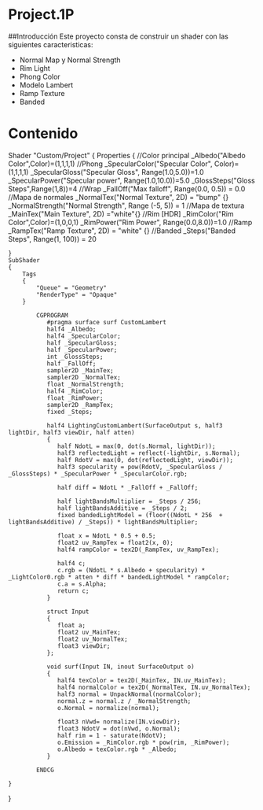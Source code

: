 ﻿# Project.1P

##Introducción
Este proyecto consta de construir un shader con las siguientes caracteristicas:
 * Normal Map y Normal Strength
 * Rim Light
 * Phong Color
 * Modelo Lambert
 * Ramp Texture
 * Banded

# Contenido
Shader "Custom/Project"
{
    Properties
    { 
        //Color principal
        _Albedo("Albedo Color",Color)=(1,1,1,1)
        //Phong
        _SpecularColor("Specular Color", Color)=(1,1,1,1)
        _SpecularGloss("Specular Gloss", Range(1.0,5.0))=1.0
        _SpecularPower("Specular power", Range(1.0,10.0))=5.0
        _GlossSteps("Gloss Steps",Range(1,8))=4
        //Wrap
        _FallOff("Max falloff", Range(0.0, 0.5)) = 0.0
        //Mapa de normales
        _NormalTex("Normal Texture", 2D) = "bump" {}
        _NormalStrength("Normal Strength", Range (-5, 5)) = 1
        //Mapa de textura
        _MainTex("Main Texture", 2D) ="white"{}
        //Rim
        [HDR] _RimColor("Rim Color",Color)=(1,0,0,1)
        _RimPower("Rim Power", Range(0.0,8.0))=1.0
        //Ramp
        _RampTex("Ramp Texture", 2D) = "white" {}
        //Banded
        _Steps("Banded Steps", Range(1, 100)) = 20

    }
    SubShader
    {
        Tags
        {
            "Queue" = "Geometry"
            "RenderType" = "Opaque"
        }

            CGPROGRAM
               #pragma surface surf CustomLambert
               half4 _Albedo;
               half4 _SpecularColor;
               half _SpecularGloss;
               half _SpecularPower;
               int _GlossSteps;
               half _FallOff;
               sampler2D _MainTex;
               sampler2D _NormalTex;
               float _NormalStrength;
               half4 _RimColor;
               float _RimPower;
               sampler2D _RampTex;
               fixed _Steps;

               half4 LightingCustomLambert(SurfaceOutput s, half3 lightDir, half3 viewDir, half atten)
               {
                  half NdotL = max(0, dot(s.Normal, lightDir));
                  half3 reflectedLight = reflect(-lightDir, s.Normal);
                  half RdotV = max(0, dot(reflectedLight, viewDir));
                  half3 specularity = pow(RdotV, _SpecularGloss / _GlossSteps) * _SpecularPower * _SpecularColor.rgb;

                  half diff = NdotL * _FallOff + _FallOff;

                  half lightBandsMultiplier = _Steps / 256;
                  half lightBandsAdditive = _Steps / 2;
                  fixed bandedLightModel = (floor((NdotL * 256  + lightBandsAdditive) / _Steps)) * lightBandsMultiplier;

                  float x = NdotL * 0.5 + 0.5;
                  float2 uv_RampTex = float2(x, 0);
                  half4 rampColor = tex2D(_RampTex, uv_RampTex);

                  half4 c;
                  c.rgb = (NdotL * s.Albedo + specularity) * _LightColor0.rgb * atten * diff * bandedLightModel * rampColor;
                  c.a = s.Alpha;
                  return c;
               }

               struct Input
               {
                  float a;
                  float2 uv_MainTex;
                  float2 uv_NormalTex;
                  float3 viewDir;
               };

               void surf(Input IN, inout SurfaceOutput o)
               {
                  half4 texColor = tex2D(_MainTex, IN.uv_MainTex);
                  half4 normalColor = tex2D(_NormalTex, IN.uv_NormalTex);
                  half3 normal = UnpackNormal(normalColor);
                  normal.z = normal.z / _NormalStrength;
                  o.Normal = normalize(normal);

                  float3 nVwd= normalize(IN.viewDir);
                  float3 NdotV = dot(nVwd, o.Normal);
                  half rim = 1 - saturate(NdotV);
                  o.Emission = _RimColor.rgb * pow(rim, _RimPower);
                  o.Albedo = texColor.rgb * _Albedo;
               }

            ENDCG
        
    }
}

